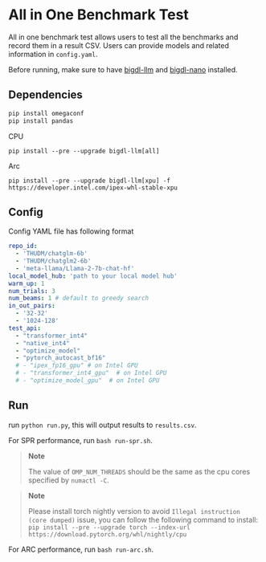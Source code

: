 # All in One Benchmark Test
All in one benchmark test allows users to test all the benchmarks and record them in a result CSV. Users can provide models and related information in `config.yaml`.

Before running, make sure to have [bigdl-llm](../../../README.md) and [bigdl-nano](../../../../nano/README.md) installed.

## Dependencies
```bash
pip install omegaconf
pip install pandas
```

CPU
```
pip install --pre --upgrade bigdl-llm[all]
```

Arc
```
pip install --pre --upgrade bigdl-llm[xpu] -f https://developer.intel.com/ipex-whl-stable-xpu
```

## Config
Config YAML file has following format
```yaml
repo_id:
  - 'THUDM/chatglm-6b'
  - 'THUDM/chatglm2-6b'
  - 'meta-llama/Llama-2-7b-chat-hf'
local_model_hub: 'path to your local model hub'
warm_up: 1
num_trials: 3
num_beams: 1 # default to greedy search
in_out_pairs:
  - '32-32'
  - '1024-128'
test_api:
  - "transformer_int4"
  - "native_int4"
  - "optimize_model"
  - "pytorch_autocast_bf16"
  # - "ipex_fp16_gpu" # on Intel GPU
  # - "transformer_int4_gpu"  # on Intel GPU
  # - "optimize_model_gpu"  # on Intel GPU
```

## Run
run `python run.py`, this will output results to `results.csv`.

For SPR performance, run `bash run-spr.sh`.
> **Note**
>
> The value of `OMP_NUM_THREADS` should be the same as the cpu cores specified by `numactl -C`.

> **Note**
>
> Please install torch nightly version to avoid `Illegal instruction (core dumped)` issue, you can follow the following command to install: `pip install --pre --upgrade torch --index-url https://download.pytorch.org/whl/nightly/cpu`

For ARC performance, run `bash run-arc.sh`.
